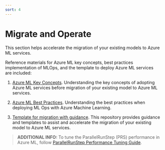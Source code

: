 ```yaml
---
sort: 4
---
```

# Migrate and Operate

This section helps accelerate the migration of your existing models to Azure ML services. 

Reference materials for Azure ML key concepts, best practices implementation of MLOps, and the template to deploy Azure ML services are included:

1. [Azure ML Key Concepts](/4-Migrate/1-KeyAzureMLConceptsForOps.md). Understanding the key concepts of adopting Azure ML services before migration of your existing model to Azure ML services.
   
2. [Azure ML Best Practices](/4-Migrate/2-AMLBestPractices.md). Understanding the best practices when deploying ML Ops with Azure Machine Learning.
   
3. [Template for migration with guidance](/4-Migrate/dstoolkit-mlops-base/README.md). This repository provides guidance and templates to assist and accelerate the migration of your existing model to Azure ML services.
    
> **ADDITIONAL INFO:** To tune the ParallelRunStep (PRS) performance in Azure ML, follow [ParallelRunStep Performance Tuning Guide](/4-Migrate/3-PerformanceTunePRS.md).


